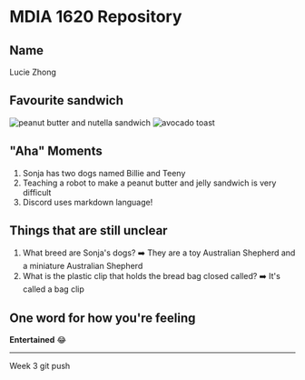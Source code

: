 # MDIA 1620 Repository

Name
----------
Lucie Zhong

Favourite sandwich
----------
![peanut butter and nutella sandwich](https://www.yummytummyaarthi.com/wp-content/uploads/2015/08/1-18.jpg)
![avocado toast](https://www.skinnytaste.com/wp-content/uploads/2015/01/Avocado-Toast-with-Egg-7-500x500.jpg)

"Aha" Moments
----------
1. Sonja has two dogs named Billie and Teeny
2. Teaching a robot to make a peanut butter and jelly sandwich is very difficult
3. Discord uses markdown language!

Things that are still unclear
----------
1. What breed are Sonja's dogs? ➡️ They are a toy Australian Shepherd and a miniature Australian Shepherd
2. What is the plastic clip that holds the bread bag closed called? ➡️ It's called a bag clip

One word for how you're feeling
----------
**Entertained** :joy:

----------
Week 3 git push